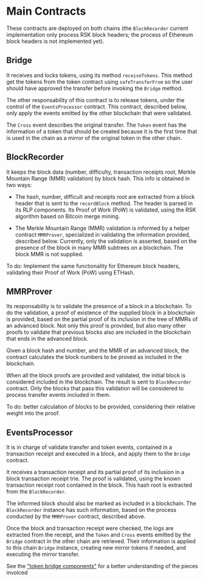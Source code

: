# Main Contracts

These contracts are deployed on both chains (the `BlockRecorder` current implementation
only process RSK block headers; the process of Ethereum block headers is not implemented
yet).

## Bridge

It receives and locks tokens, using its method `receiveTokens`. This method
get the tokens from the token contract using `safeTransferFrom` so the user should
have approved the transfer before invoking the `Bridge` method.

The other responsability of this contract is to release tokens, under the
control of the `EventsProcessor` contract. This contract, described below,
only apply the events emitted by the other blockchain that were validated.

The `Cross` event describes the original transfer. The `Token` event has
the information of a token that should be created because it is the first
time that is used in the chain as a mirror of the original token in the other chain.

## BlockRecorder

It keeps the block data (number, difficulty, transaction receipts root, Merkle Mountain Range (MMR) validation)
by block hash. This info is obtained in two ways:

- The hash, number, difficult and receipts root are extracted from a block header
that is sent to the `recordBlock` method. The header is parsed in its RLP components. Its
Proof of Work (PoW) is validated, using the RSK algorithm based on Bitcoin merge
mining.

- The Merkle Mountain Range (MMR) validation is informed by a helper contract `MMRProver`, specialized
in validating the information provided, described below. Currently, only the validation
is asserted, based on the presence of the block in many MMR subtrees on a blockchain. The
block MMR is not supplied.

To do: Implement the same functionality for Ethereum block headers, validating
their Proof of Work (PoW) using ETHash.

## MMRProver

Its responsability is to validate the presence of a block in a blockchain. To do
the validation, a proof of existence of the supplied block in a blockchain is provided,
based on the partial proof of its inclusion in the tree of MMRs of an advanced
block. Not only this proof is provided, but also many other proofs to validate
that previous blocks also are included in the blockchain that ends in the advanced block.

Given a block hash and number, and the MMR of an advanced block, the contract calculates
the block numbers to be proved as included in the blockchain.

When all the block proofs are provided and validated, the initial block is considered
included in the blockchain. The result is sent to `BlockRecorder` contract. Only the
blocks that pass this validation will be considered to process transfer events included
in them.

To do: better calculation of blocks to be provided, considering their
relative weight into the proof.

## EventsProcessor

It is in charge of validate transfer and token events, contained in a transaction
receipt and executed in a block, and apply them to the `Bridge` contract.

It receives a transaction receipt and its partial proof of its inclusion in a block
transaction receipt trie. The proof is validated, using the known transaction receipt
root contained in the block. This hash root is extracted from the `BlockRecorder`.

The informed block should also be marked as included in a blockchain. The `BlockRecorder` instance
has such information, based on the process conducted by the `MMRProver` contract, described
above.

Once the block and transaction receipt were checked, the logs are extracted
from the receipt, and the `Token` and `Cross` events emitted by the `Bridge` contract
in the other chain are retrieved. Their information is applied to this chain `Bridge` instance,
creating new mirror tokens if needed, and executing the mirror transfer.


See the ["token bridge components"](./Components.md) for a better understanding of the pieces involced


